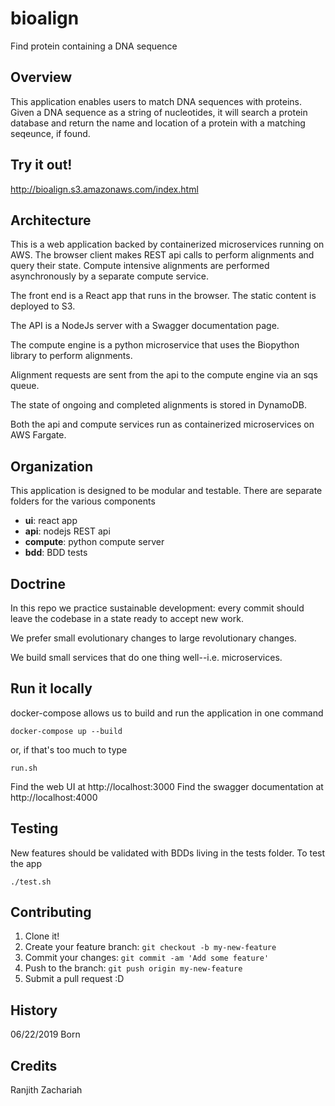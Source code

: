 # bioalign
Find protein containing a DNA sequence

## Overview
This application enables users to match DNA sequences with proteins. Given a DNA sequence as a string of nucleotides, it will search a protein database and return the name and location of a protein with a matching seqeunce, if found.

## Try it out!
http://bioalign.s3.amazonaws.com/index.html

## Architecture
This is a web application backed by containerized microservices running on AWS. The browser client makes REST api calls to perform alignments and query their state. Compute intensive alignments are performed asynchronously by a separate compute service.

The front end is a React app that runs in the browser. The static content is deployed to S3.

The API is a NodeJs server with a Swagger documentation page.

The compute engine is a python microservice that uses the Biopython library to perform alignments.

Alignment requests are sent from the api to the compute engine via an sqs queue.

The state of ongoing and completed alignments is stored in DynamoDB.

Both the api and compute services run as containerized microservices on AWS Fargate.

## Organization

This application is designed to be modular and testable. There are separate folders for the various components

- **ui**: react app
- **api**: nodejs REST api
- **compute**: python compute server
- **bdd**: BDD tests

## Doctrine
In this repo we practice sustainable development: every commit should leave the codebase in a state ready to accept new work.

We prefer small evolutionary changes to large revolutionary changes.

We build small services that do one thing well--i.e. microservices.

## Run it locally
docker-compose allows us to build and run the application in one command
```
docker-compose up --build
```
or, if that's too much to type
```
run.sh
```
[](images/docker-compose.png)
Find the web UI at http://localhost:3000
Find the swagger documentation at http://localhost:4000
[](images/swagger.png)

## Testing 
New features should be validated with BDDs living in the tests folder. To test the app
```
./test.sh
```

## Contributing
1. Clone it!
2. Create your feature branch: `git checkout -b my-new-feature`
3. Commit your changes: `git commit -am 'Add some feature'`
4. Push to the branch: `git push origin my-new-feature`
5. Submit a pull request :D

## History
06/22/2019    Born

## Credits
Ranjith Zachariah
